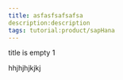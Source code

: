```yaml
---
title: asfasfsafsafsa
description:description
tags: tutorial:product/sapHana
---
```

title is empty 1

hhjhjhjkjkj

